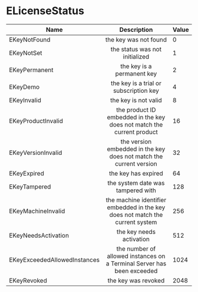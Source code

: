 # ELicenseStatus

| Name                         |                                  Description                                 | Value |
| ---------------------------- | :--------------------------------------------------------------------------: | ----- |
| EKeyNotFound                 |                             the key was not found                            | 0     |
| EKeyNotSet                   |                        the status was not initialized                        | 1     |
| EKeyPermanent                |                          the key is a permanent key                          | 2     |
| EKeyDemo                     |                    the key is a trial or subscription key                    | 4     |
| EKeyInvalid                  |                             the key is not valid                             | 8     |
| EKeyProductInvalid           |     the product ID embedded in the key does not match the current product    | 16    |
| EKeyVersionInvalid           |      the version embedded in the key does not match the current version      | 32    |
| EKeyExpired                  |                              the key has expired                             | 64    |
| EKeyTampered                 |                       the system date was tampered with                      | 128   |
| EKeyMachineInvalid           | the machine identifier embedded in the key does not match the current system | 256   |
| EKeyNeedsActivation          |                           the key needs activation                           | 512   |
| EKeyExceededAllowedInstances |    the number of allowed instances on a Terminal Server has been exceeded    | 1024  |
| EKeyRevoked                  |                              the key was revoked                             | 2048  |
